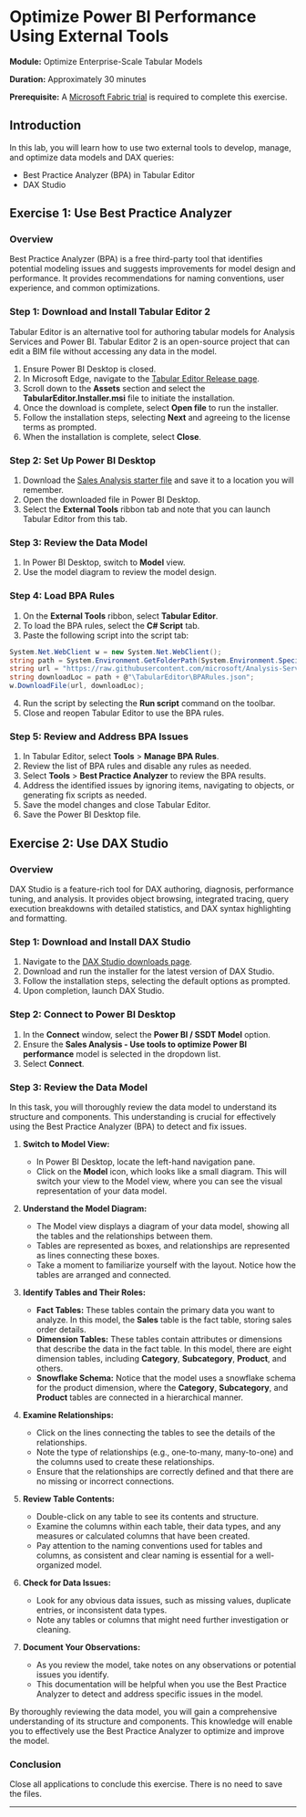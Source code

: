 # Optimize Power BI Performance Using External Tools

**Module:** Optimize Enterprise-Scale Tabular Models

**Duration:** Approximately 30 minutes

**Prerequisite:** A [Microsoft Fabric trial](https://learn.microsoft.com/fabric/get-started/fabric-trial) is required to complete this exercise.

## Introduction

In this lab, you will learn how to use two external tools to develop, manage, and optimize data models and DAX queries:

- Best Practice Analyzer (BPA) in Tabular Editor
- DAX Studio

## Exercise 1: Use Best Practice Analyzer

### Overview

Best Practice Analyzer (BPA) is a free third-party tool that identifies potential modeling issues and suggests improvements for model design and performance. It provides recommendations for naming conventions, user experience, and common optimizations.

### Step 1: Download and Install Tabular Editor 2

Tabular Editor is an alternative tool for authoring tabular models for Analysis Services and Power BI. Tabular Editor 2 is an open-source project that can edit a BIM file without accessing any data in the model.

1. Ensure Power BI Desktop is closed.
2. In Microsoft Edge, navigate to the [Tabular Editor Release page](https://github.com/TabularEditor/TabularEditor/releases).
3. Scroll down to the **Assets** section and select the **TabularEditor.Installer.msi** file to initiate the installation.
4. Once the download is complete, select **Open file** to run the installer.
5. Follow the installation steps, selecting **Next** and agreeing to the license terms as prompted.
6. When the installation is complete, select **Close**.

### Step 2: Set Up Power BI Desktop

1. Download the [Sales Analysis starter file](https://aka.ms/fabric-optimize-starter) and save it to a location you will remember.
2. Open the downloaded file in Power BI Desktop.
3. Select the **External Tools** ribbon tab and note that you can launch Tabular Editor from this tab.

### Step 3: Review the Data Model

1. In Power BI Desktop, switch to **Model** view.
2. Use the model diagram to review the model design.

### Step 4: Load BPA Rules

1. On the **External Tools** ribbon, select **Tabular Editor**.
2. To load the BPA rules, select the **C# Script** tab.
3. Paste the following script into the script tab:

```csharp
System.Net.WebClient w = new System.Net.WebClient();
string path = System.Environment.GetFolderPath(System.Environment.SpecialFolder.LocalApplicationData);
string url = "https://raw.githubusercontent.com/microsoft/Analysis-Services/master/BestPracticeRules/BPARules.json";
string downloadLoc = path + @"\TabularEditor\BPARules.json";
w.DownloadFile(url, downloadLoc);
```

4. Run the script by selecting the **Run script** command on the toolbar.
5. Close and reopen Tabular Editor to use the BPA rules.

### Step 5: Review and Address BPA Issues

1. In Tabular Editor, select **Tools** > **Manage BPA Rules**.
2. Review the list of BPA rules and disable any rules as needed.
3. Select **Tools** > **Best Practice Analyzer** to review the BPA results.
4. Address the identified issues by ignoring items, navigating to objects, or generating fix scripts as needed.
5. Save the model changes and close Tabular Editor.
6. Save the Power BI Desktop file.

## Exercise 2: Use DAX Studio

### Overview

DAX Studio is a feature-rich tool for DAX authoring, diagnosis, performance tuning, and analysis. It provides object browsing, integrated tracing, query execution breakdowns with detailed statistics, and DAX syntax highlighting and formatting.

### Step 1: Download and Install DAX Studio

1. Navigate to the [DAX Studio downloads page](https://daxstudio.org/downloads/).
2. Download and run the installer for the latest version of DAX Studio.
3. Follow the installation steps, selecting the default options as prompted.
4. Upon completion, launch DAX Studio.

### Step 2: Connect to Power BI Desktop

1. In the **Connect** window, select the **Power BI / SSDT Model** option.
2. Ensure the **Sales Analysis - Use tools to optimize Power BI performance** model is selected in the dropdown list.
3. Select **Connect**.

### Step 3: Review the Data Model

In this task, you will thoroughly review the data model to understand its structure and components. This understanding is crucial for effectively using the Best Practice Analyzer (BPA) to detect and fix issues.

1. **Switch to Model View:**
   - In Power BI Desktop, locate the left-hand navigation pane.
   - Click on the **Model** icon, which looks like a small diagram. This will switch your view to the Model view, where you can see the visual representation of your data model.

2. **Understand the Model Diagram:**
   - The Model view displays a diagram of your data model, showing all the tables and the relationships between them.
   - Tables are represented as boxes, and relationships are represented as lines connecting these boxes.
   - Take a moment to familiarize yourself with the layout. Notice how the tables are arranged and connected.

3. **Identify Tables and Their Roles:**
   - **Fact Tables:** These tables contain the primary data you want to analyze. In this model, the **Sales** table is the fact table, storing sales order details.
   - **Dimension Tables:** These tables contain attributes or dimensions that describe the data in the fact table. In this model, there are eight dimension tables, including **Category**, **Subcategory**, **Product**, and others.
   - **Snowflake Schema:** Notice that the model uses a snowflake schema for the product dimension, where the **Category**, **Subcategory**, and **Product** tables are connected in a hierarchical manner.

4. **Examine Relationships:**
   - Click on the lines connecting the tables to see the details of the relationships.
   - Note the type of relationships (e.g., one-to-many, many-to-one) and the columns used to create these relationships.
   - Ensure that the relationships are correctly defined and that there are no missing or incorrect connections.

5. **Review Table Contents:**
   - Double-click on any table to see its contents and structure.
   - Examine the columns within each table, their data types, and any measures or calculated columns that have been created.
   - Pay attention to the naming conventions used for tables and columns, as consistent and clear naming is essential for a well-organized model.

6. **Check for Data Issues:**
   - Look for any obvious data issues, such as missing values, duplicate entries, or inconsistent data types.
   - Note any tables or columns that might need further investigation or cleaning.

7. **Document Your Observations:**
   - As you review the model, take notes on any observations or potential issues you identify.
   - This documentation will be helpful when you use the Best Practice Analyzer to detect and address specific issues in the model.

By thoroughly reviewing the data model, you will gain a comprehensive understanding of its structure and components. This knowledge will enable you to effectively use the Best Practice Analyzer to optimize and improve the model.

### Conclusion

Close all applications to conclude this exercise. There is no need to save the files.

---

